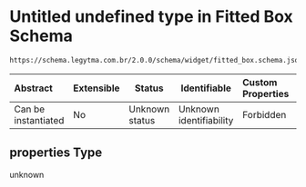 # Untitled undefined type in Fitted Box Schema

```txt
https://schema.legytma.com.br/2.0.0/schema/widget/fitted_box.schema.json#/properties
```




| Abstract            | Extensible | Status         | Identifiable            | Custom Properties | Additional Properties | Access Restrictions | Defined In                                                                                 |
| :------------------ | ---------- | -------------- | ----------------------- | :---------------- | --------------------- | ------------------- | ------------------------------------------------------------------------------------------ |
| Can be instantiated | No         | Unknown status | Unknown identifiability | Forbidden         | Allowed               | none                | [fitted_box.schema.json\*](../schema/widget/fitted_box.schema.json) |

## properties Type

unknown
